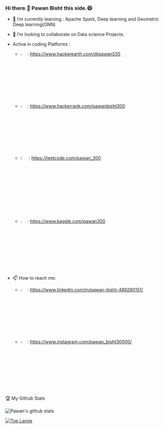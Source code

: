 ### Hi there.:open_hands: Pawan Bisht this side.:smile:

- 🌱 I’m currently learning : Apache Spark, Deep learning and Geometric Deep learning(GNN)
- 👯 I’m looking to collaborate on Data science Projects.


- Active in coding Platforms : 
   - <img src="https://upload.wikimedia.org/wikipedia/commons/e/e8/HackerEarth_logo.png" width=4% height=4%> : https://www.hackerearth.com/@pawan535
   - <img src="https://repository-images.githubusercontent.com/231893793/cec60480-04a9-11eb-80c4-df7359d94047" width=4% height=4%>  : https://www.hackerrank.com/pawanbisht300
   - <img src="https://assets.leetcode.com/static_assets/public/images/LeetCode_Sharing.png" width=5% height=5%> : https://leetcode.com/pawan_300
   - <img src="https://pbs.twimg.com/profile_images/1146317507/twitter_400x400.png" width=4% height=4%> : https://www.kaggle.com/pawan300
   
- 📫 How to reach me: 
   - <img src="https://media-exp1.licdn.com/dms/image/C4D0BAQGyOWvr4W0Pow/company-logo_200_200/0?e=2159024400&v=beta&t=itrwplyUUwPAVxqxN8THySQds9p401UaOtZIurSBVnA" width=4% height=4%>   : https://www.linkedin.com/in/pawan-bisht-489280151/ 
   - <img src="https://images-na.ssl-images-amazon.com/images/I/71VQR1WetdL.png" width=4% height=4%>  : https://www.instagram.com/pawan_bisht30000/

:trophy: My Github Stats<br><br>
![Pawan's github stats](https://github-readme-stats.vercel.app/api?username=pawan300&show_icons=true&theme=cobalt)

[![Top Langs](https://github-readme-stats.vercel.app/api/top-langs/?username=pawan300&layout=compact&theme=cobalt)](https://github.com/anuraghazra/github-readme-stats)
